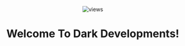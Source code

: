 <p align="center">                   
  <img src="https://count.getloli.com/get/@Dark-Developments?theme=rule34" alt="views" /><br>
</p>
<h1 align="center"> Welcome To Dark Developments! </h1>

